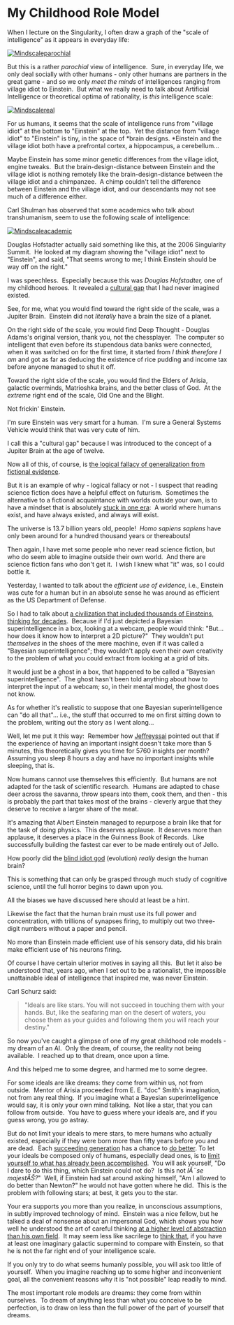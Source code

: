 
# My Childhood Role Model

When I lecture on the Singularity, I often draw a graph of the
"scale of intelligence" as it appears in everyday life:

[![Mindscaleparochial](http://lesswrong.com/static/imported/2008/05/22/mindscaleparochial.png "Mindscaleparochial")](http://lesswrong.com/static/imported/2008/05/22/mindscaleparochial.png)

But this is a rather *parochial* view of intelligence.  Sure, in
everyday life, we only deal socially with other humans - only other
humans are partners in the great game - and so we only
*meet the minds* of intelligences ranging from village idiot to
Einstein.  But what we really need to talk about Artificial
Intelligence or theoretical optima of rationality, is *this*
intelligence scale:

[![Mindscalereal](http://lesswrong.com/static/imported/2008/05/21/mindscalereal.png "Mindscalereal")](http://lesswrong.com/static/imported/2008/05/21/mindscalereal.png)

For us humans, it seems that the scale of intelligence runs from
"village idiot" at the bottom to "Einstein" at the top.  Yet the
distance from "village idiot" to "Einstein" is tiny, in the space
of *brain designs. *Einstein and the village idiot both have a
prefrontal cortex, a hippocampus, a cerebellum...

Maybe Einstein has some minor genetic differences from the village
idiot, engine tweaks.  But the brain-design-distance between
Einstein and the village idiot is nothing remotely like the
brain-design-distance between the village idiot and a chimpanzee. 
A chimp couldn't tell the difference between Einstein and the
village idiot, and our descendants may not see much of a difference
either.

Carl Shulman has observed that some academics who talk about
transhumanism, seem to use the following scale of intelligence:

[![Mindscaleacademic](http://lesswrong.com/static/imported/2008/05/21/mindscaleacademic.png "Mindscaleacademic")](http://lesswrong.com/static/imported/2008/05/21/mindscaleacademic.png)

Douglas Hofstadter actually said something like this, at the 2006
Singularity Summit.  He looked at my diagram showing the "village
idiot" next to "Einstein", and said, "That seems wrong to me; I
think Einstein should be way off on the right."

I was speechless.  Especially because this was
*Douglas Hofstadter,* one of my childhood heroes.  It revealed a
[cultural gap](http://www.overcomingbias.com/2007/10/inferential-dis.html)
that I had never imagined existed.

See, for me, what you would find toward the right side of the
scale, was a Jupiter Brain.  Einstein did not *literally* have a
brain the size of a planet.

On the right side of the scale, you would find Deep Thought -
Douglas Adams's original version, thank you, not the chessplayer. 
The computer so intelligent that even before its stupendous data
banks were connected, when it was switched on for the first time,
it started from *I think therefore I am* and got as far as deducing
the existence of rice pudding and income tax before anyone managed
to shut it off.

Toward the right side of the scale, you would find the Elders of
Arisia, galactic overminds, Matrioshka brains, and the better class
of God.  At the *extreme* right end of the scale, Old One and the
Blight.

Not frickin' Einstein.

I'm sure Einstein was very smart for a human.  I'm sure a General
Systems Vehicle would think that was very cute of him.

I call this a "cultural gap" because I was introduced to the
concept of a Jupiter Brain at the age of twelve.

Now all of this, of course, is
[the logical fallacy of generalization from fictional evidence](http://www.overcomingbias.com/2007/10/fictional-evide.html).

But it is an example of why - logical fallacy or not - I suspect
that reading science fiction does have a helpful effect on
futurism.  Sometimes the alternative to a fictional acquaintance
with worlds outside your own, is to have a mindset that is
absolutely
[stuck in one era](http://www.beloit.edu/~pubaff/mindset/2003.php): 
A world where humans exist, and have always existed, and always
will exist.

The universe is 13.7 billion years old, people! 
*Homo sapiens sapiens* have only been around for a hundred thousand
years or thereabouts!

Then again, I have met some people who never read science fiction,
but who do seem able to imagine outside their own world.  And there
are science fiction fans who don't get it.  I wish I knew what "it"
was, so I could bottle it.

Yesterday, I wanted to talk about the *efficient use of evidence,*
i.e., Einstein was cute for a human but in an absolute sense he was
around as efficient as the US Department of Defense.

So I had to talk about
[a civilization that included thousands of Einsteins, thinking for decades](http://www.overcomingbias.com/2008/05/faster-than-ein.html). 
Because if I'd just depicted a Bayesian superintelligence in a box,
looking at a webcam, people would think: "But... how does it know
how to interpret a 2D picture?"  They wouldn't put *themselves* in
the shoes of the mere machine, even if it was called a "Bayesian
superintelligence"; they wouldn't apply even their *own* creativity
to the problem of what you could extract from looking at a grid of
bits.

It would just be a ghost in a box, that happened to be called a
"Bayesian superintelligence".  The ghost hasn't been told anything
about how to interpret the input of a webcam; so, in their mental
model, the ghost does not know.

As for whether it's realistic to suppose that one Bayesian
superintelligence can "do all that"... i.e., the stuff that
occurred to me on first sitting down to the problem, writing out
the story as I went along...

Well, let me put it this way:  Remember how
[Jeffreyssai](http://www.overcomingbias.com/2008/05/eld-science.html)
pointed out that if the experience of having an important insight
doesn't take more than 5 minutes, this theoretically gives you time
for 5760 insights per month?  Assuming you sleep 8 hours a day and
have no important insights while sleeping, that is.

Now humans cannot use themselves this efficiently.  But humans are
not adapted for the task of scientific research.  Humans are
adapted to chase deer across the savanna, throw spears into them,
cook them, and then - this is probably the part that takes most of
the brains - cleverly argue that they deserve to receive a larger
share of the meat.

It's amazing that Albert Einstein managed to repurpose a brain like
that for the task of doing physics.  This deserves applause.  It
deserves more than applause, it deserves a place in the Guinness
Book of Records.  Like successfully building the fastest car ever
to be made entirely out of Jello.

How poorly did the
[blind idiot god](http://www.overcomingbias.com/2007/11/an-alien-god.html)
(evolution) *really* design the human brain?

This is something that can only be grasped through much study of
cognitive science, until the full horror begins to dawn upon you.

All the biases we have discussed here should at least be a hint.

Likewise the fact that the human brain must use its full power and
concentration, with trillions of synapses firing, to multiply out
two three-digit numbers without a paper and pencil.

No more than Einstein made efficient use of his sensory data, did
his brain make efficient use of his neurons firing.

Of course I have certain ulterior motives in saying all this.  But
let it also be understood that, years ago, when I set out to be a
rationalist, the impossible unattainable ideal of intelligence that
inspired me, was never Einstein.

Carl Schurz said:

> "Ideals are like stars. You will not succeed in touching them with
> your hands. But, like the seafaring man on the desert of waters,
> you choose them as your guides and following them you will reach
> your destiny."

So now you've caught a glimpse of one of my great childhood role
models - my dream of an AI.  Only the dream, of course, the reality
not being available.  I reached up to that dream, once upon a
time.

And this helped me to some degree, and harmed me to some degree.

For some ideals are like dreams: they come from within us, not from
outside.  Mentor of Arisia proceeded from E. E. "doc" Smith's
imagination, not from any real thing.  If you imagine what a
Bayesian superintelligence would say, it is only your own mind
talking.  Not like a star, that you can follow from outside.  You
have to guess where your ideals are, and if you guess wrong, you go
astray.

But do not limit your ideals to mere stars, to mere humans who
actually existed, especially if they were born more than fifty
years before you and are dead.  Each
[succeeding generation](http://www.overcomingbias.com/2007/12/guardians-of-th.html)
has a chance to
[do better](http://www.overcomingbias.com/2007/03/tsuyoku_naritai.html).
To let your ideals be composed only of humans, especially dead
ones, is to
[limit yourself to what has already been accomplished](http://www.overcomingbias.com/2007/12/guardians-of-th.html). 
You will ask yourself, "Do I dare to do this thing, which Einstein
could not do?  Is this not *lĂ¨se majestĂŠ?*"  Well, if Einstein
had sat around asking himself, "Am I allowed to do better than
Newton?" he would not have gotten where he did.  This is the
problem with following stars; at best, it gets you to the star.

Your era supports you more than you realize, in unconscious
assumptions, in subtly improved technology of mind.  Einstein was a
nice fellow, but he talked a deal of nonsense about an impersonal
God, which shows you how well he understood the art of careful
thinking
[at a higher level of abstraction than his own field](http://www.overcomingbias.com/2007/01/outside_the_lab.html). 
It may seem less like sacrilege to
[think that](http://www.overcomingbias.com/2008/05/eld-science.html),
if you have at least one imaginary galactic supermind to compare
with Einstein, so that he is not the far right end of your
intelligence scale.

If you only try to do what seems humanly possible, you will ask too
little of yourself.  When you imagine reaching up to some higher
and inconvenient goal, all the convenient reasons why it is "not
possible" leap readily to mind.

The most important role models are dreams: they come from within
ourselves.  To dream of anything less than what you conceive to be
perfection, is to draw on less than the full power of the part of
yourself that dreams.
